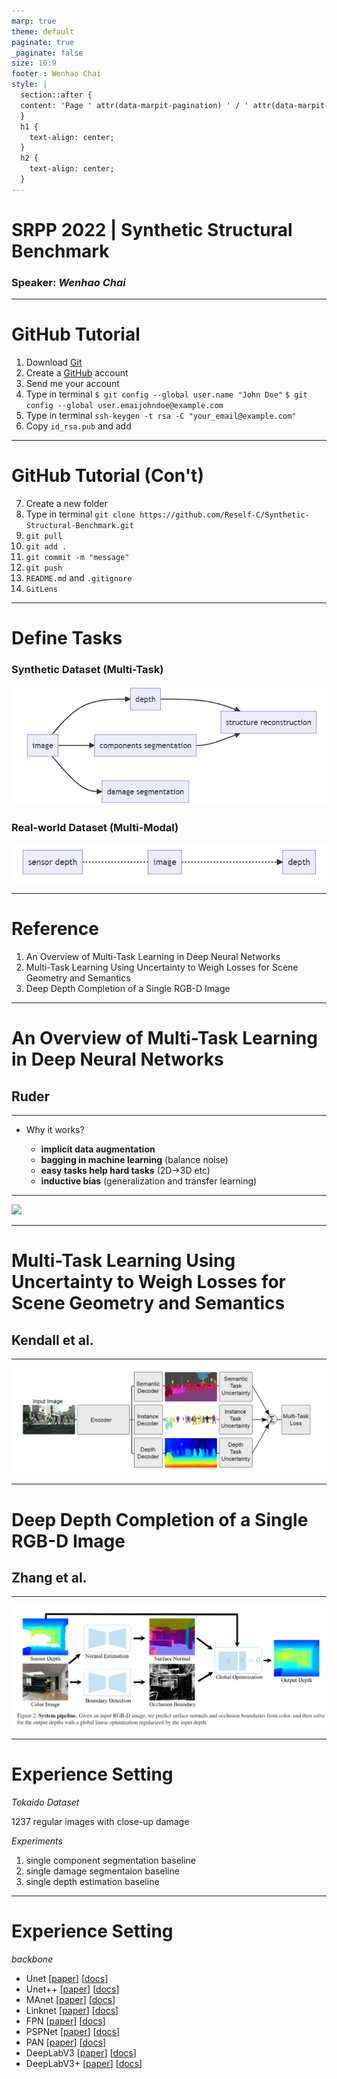 ```yaml
---
marp: true
theme: default
paginate: true
_paginate: false
size: 16:9
footer : Wenhao Chai
style: |
  section::after {
  content: 'Page ' attr(data-marpit-pagination) ' / ' attr(data-marpit-pagination-total);
  }
  h1 {
    text-align: center;
  }
  h2 {
    text-align: center;
  }
---
```


# SRPP 2022 | Synthetic Structural Benchmark
### Speaker: *Wenhao Chai*

---

# GitHub Tutorial

1. Download [Git](https://git-scm.com/downloads)
2. Create a [GitHub](https://github.com/) account
3. Send me your account
4. Type in terminal 
    `$ git config --global user.name "John Doe"`
    `$ git config --global user.emaijohndoe@example.com`
5. Type in terminal
    `ssh-keygen -t rsa -C "your_email@example.com"`
6. Copy `id_rsa.pub` and add

---

# GitHub Tutorial (Con't)

7. Create a new folder
8. Type in terminal
   `git clone https://github.com/Reself-C/Synthetic-Structural-Benchmark.git`
9. `git pull`
10. `git add .`
11. `git commit -m "message"`
12. `git push`
13. `README.md` and `.gitignore`
14. `GitLens`

---

# Define Tasks

### Synthetic Dataset (Multi-Task)

![](../img/task_overview1.png)

### Real-world Dataset (Multi-Modal)

![](../img/task_overview2.png)

---

# Reference

1. An Overview of Multi-Task Learning in Deep Neural Networks
2. Multi-Task Learning Using Uncertainty to Weigh Losses for Scene Geometry and Semantics
3. Deep Depth Completion of a Single RGB-D Image

---

# An Overview of Multi-Task Learning in Deep Neural Networks

## Ruder

---

- Why it works?

  - **implicit data augmentation**
  - **bagging in machine learning** (balance noise)
  - **easy tasks help hard tasks** (2D->3D etc)
  - **inductive bias** (generalization and transfer learning)

---

![](https://pic2.zhimg.com/v2-e46e97aae082505e50e68c429d3855c1_r.jpg)

---

# Multi-Task Learning Using Uncertainty to Weigh Losses for Scene Geometry and Semantics

## Kendall et al.

---

![](../img/MTL.png)

---

# Deep Depth Completion of a Single RGB-D Image

## Zhang et al.

---

![](../img/deep_depth.png)

---

# Experience Setting

*Tokaido Dataset*

 1237 regular images with close-up damage

*Experiments*

1. single component segmentation baseline
2. single damage segmentaion baseline
3. single depth estimation baseline

---

# Experience Setting

*backbone*

- Unet [[paper](https://arxiv.org/abs/1505.04597)] [[docs](https://smp.readthedocs.io/en/latest/models.html#unet)]
- Unet++ [[paper](https://arxiv.org/pdf/1807.10165.pdf)] [[docs](https://smp.readthedocs.io/en/latest/models.html#id2)]
- MAnet [[paper](https://ieeexplore.ieee.org/abstract/document/9201310)] [[docs](https://smp.readthedocs.io/en/latest/models.html#manet)]
- Linknet [[paper](https://arxiv.org/abs/1707.03718)] [[docs](https://smp.readthedocs.io/en/latest/models.html#linknet)]
- FPN [[paper](http://presentations.cocodataset.org/COCO17-Stuff-FAIR.pdf)] [[docs](https://smp.readthedocs.io/en/latest/models.html#fpn)]
- PSPNet [[paper](https://arxiv.org/abs/1612.01105)] [[docs](https://smp.readthedocs.io/en/latest/models.html#pspnet)]
- PAN [[paper](https://arxiv.org/abs/1805.10180)] [[docs](https://smp.readthedocs.io/en/latest/models.html#pan)]
- DeepLabV3 [[paper](https://arxiv.org/abs/1706.05587)] [[docs](https://smp.readthedocs.io/en/latest/models.html#deeplabv3)]
- DeepLabV3+ [[paper](https://arxiv.org/abs/1802.02611)] [[docs](https://smp.readthedocs.io/en/latest/models.html#id9)]